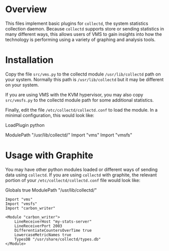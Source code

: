 Overview
========

This files implement basic plugins for `collectd`, the system statistics
collection daemon. Because `collectd` supports store or sending statistics in
many different ways, this allows users of VMS to gain insights into how the
technology is performing using a variety of graphing and analysis tools.

Installation
============

Copy the file `src/vms.py` to the collectd module `/usr/lib/collectd` path on
your system. Normally this path is `/usr/lib/collectd` but it may be different
on your system.

If you are using VMS with the KVM hypervisor, you may also copy `src/vmsfs.py`
to the collectd module path for some additional statistics.

Finally, edit the file `/etc/collectd/collectd.conf` to load the module. In a
minimal configuration, this would look like:

  LoadPlugin python

  <Plugin python>
    ModulePath "/usr/lib/collectd/"
    Import "vms"
    Import "vmsfs"
  </Plugin>

Usage with Graphite
===================

You may have other python modules loaded or different ways of sending data
using `collectd`.  If you are using `collectd` with graphite, the relevant
portion of your `/etc/collectd/collectd.conf` file would look like:

  <LoadPlugin python>
    Globals true
  </LoadPlugin>

  <Plugin python>
    ModulePath "/usr/lib/collectd/"

    Import "vms"
    Import "vmsfs"
    Import "carbon_writer"

    <Module "carbon_writer">
        LineReceiverHost "my-stats-server"
        LineReceiverPort 2003
        DifferentiateCountersOverTime true
        LowercaseMetricNames true
        TypesDB "/usr/share/collectd/types.db"
    </Module>
  </Plugin>
